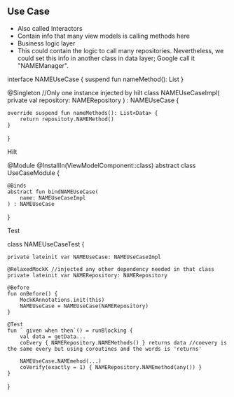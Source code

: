 ## Use Case

- Also called Interactors
- Contain info that many view models is calling methods here
- Business logic layer
- This could contain the logic to call many repositories. Nevertheless, we could set this info in another class in data layer; Google call it "NAMEManager".

interface NAMEUseCase {
	suspend fun nameMethod(): List<Data>
}

@Singleton  //Only one instance injected by hilt
class NAMEUseCaseImpl(
	private val repository: NAMERepository
) : NAMEUseCase {

	override suspend fun nameMethods(): List<Data> {
		return repositoty.NAMEMethod()
	}
}

Hilt

@Module
@InstallIn(ViewModelComponent::class)
abstract class UseCaseModule {
	
	@Binds
	abstract fun bindNAMEUseCase(
		name: NAMEUseCaseImpl
	) : NAMEUseCase
}

Test

class NAMEUseCaseTest {

	private lateinit var NAMEUseCase: NAMEUseCaseImpl

	@RelaxedMockK //injected any other dependency needed in that class
	private lateinit var NAMERepository: NAMERepository

	@Before
	fun onBefore() {
		MockKAnnotations.init(this)
		NAMEUseCase = NAMEUseCase(NAMERepository)
	}

	@Test
	fun ` given when then`() = runBlocking {
		val data = getData...
		coEvery { NAMERepository.NAMEMethods() } returns data //coevery is the same every but using coroutines and the words is 'returns'
		
		NAMEUseCase.NAMEmehod(...)
		coVerify(exactly = 1) { NAMERepository.NAMEmethod(any()) }
	}
}
